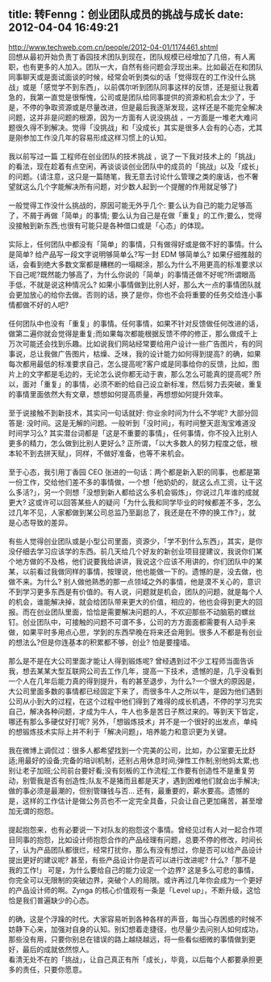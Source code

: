 title: 转Fenng：创业团队成员的挑战与成长
date: 2012-04-04 16:49:21
---

http://www.techweb.com.cn/people/2012-04-01/1174461.shtml<br/>回想从最初开始负责丁香园技术团队到现在，团队规模已经增加了几倍，有人离职，也有更多的人加入。团队一大，自然有些问题会浮现出来。比如最近在和团队同事聊天或是面试面谈的时候，经常会听到类似的话「觉得现在的工作没什么挑战」或是「感觉学不到东西」，以前偶尔听到团队同事这样的反馈，还是挺让我着急的，我第一直觉是很惭愧，公司或是团队给同事提供的资源和机会太少了，于是，不停的争取资源或是尽量改进，但是最后我逐渐发现，这样还是不能完全解决问题，这并非是问题的根源，因为一方面有人说没挑战 ，一方面是一堆老大难问题很久得不到解决。觉得「没挑战」和「没成长」其实是很多人会有的心态，尤其是刚参加工作没几年的容易形成这样习惯上的认知。<br/><br/>我以前写过一篇 工程师在创业团队的技术挑战 ，说了一下我对技术上的「挑战」的看法，现在趁着有点空闲，再谈谈谈创业团队中的成员的「挑战」以及「成长」的问题。{请注意，这只是一篇随笔，我无意去讨论什么管理之类的废话，也不奢望就这么几个字能解决所有问题，对少数人起到一个提醒的作用就足够了}<br/><br/>一般觉得工作没什么挑战的，原因可能无外乎几个: 要么认为自己的能力足够高了，不屑于再做「简单」的事情; 要么认为自己是在做「重复」的工作;要么，觉得没接触到新东西;也很有可能只是各种借口或是「心态」的体现。<br/><br/>实际上，任何团队中都没有「简单」的事情，只有做得好或是做不好的事情。什么是简单? 给产品写一段文字说明够简单么?写一封 EDM 够简单么? 如果仔细推敲的话，会看到绝大多数文案都是糟糕的一塌糊涂，那么为什么不用更高的标准要求以下自己呢?既然能力够高了，为什么你说的「简单」的事情还做不好呢?所谓眼高手低，不就是说这种情况么? 如果小事情做到比别人好，那么大一点的事情团队就会更加放心的给你去做。否则的话，换了是你，你也不会将重要的任务交给连小事情都做不好的人吧?<br/><br/>任何团队中也没有「重复」的事情。任何事情，如果不针对反馈做任何改进的话，做第二遍你就会觉得是重复;而如果每次都能根据反馈不停的修正，那么做成千上万次可能还会找到乐趣。比如说我们网站经常要给用户设计一些广告图片，有的同事说，总让我做广告图片，枯燥、乏味，我的设计能力如何得到提高? 的确，如果每次都用最低的标准要求自己，怎么提高呢?客户或是同事给你的反馈，比如，图片上的文字都是毛边的，无论怎么说你都无动于衷，那么怎么可能真的提高呢? 所以，面对「重复」的事情，必须不断的给自己设立新标准，然后努力去突破，重复的事情里面依然大有文章，想想如何提高质量，再想想如何提升效率。<br/><br/>至于说接触不到新技术，其实问一句话就好: 你业余时间为什么不学呢? 大部分回答是: 没时间。这是无解的问题。一般听到「没时间」，有时间整天逛淘宝难道没时间学习么? 其实潜台词都是「这是不重要的事情」，任何事情，你不投入比别人更多的精力，怎么做到比别人更好么? 正所谓，「以大多数人的努力程度之低，根本轮不到去拼天赋」，同样，不做好准备，也等不来机会。<br/><br/>至于心态，我引用丁香园 CEO 张进的一句话：两个都是新入职的同事，也都是第一份工作，交给他们差不多的事情做，一个想「他奶奶的，就这么点工资，让干这么多活?」，另一个则想「没想到新人都给这么多机会锻炼」，你说过几年谁的成就更大? 这或许可以回答某些人的疑问「为什么我和同学毕业的时候都差不多，怎么过几年不见，人家都做到某公司总监乃至副总了，我还是在不停的换工作?」，就是心态导致的差异。<br/><br/>有些人觉得创业团队或是小型公司里面，资源少，「学不到什么东西」，其实，是你没仔细去学习应该学的东西。前几天给几个好友的新创业项目提建议，我说你们某个地方做的不及格，他们说要我给讲讲，我说这个应该不用讲的，你们团队中的某某，以前看过我做同样的事情，按理说，他也能做一下的。遗憾的是，没去做，也做不来。为什么? 别人做他熟悉的那一点领域之外的事情，他是漠不关心的，意识不到学习更多东西是有价值的。有人说，问题就是机会，团队的问题，就是每个人的机会，谁能解决掉，就会给团队带来更大的价值，相应的，他也会得到更大的回报。而在创业团队里面，恰恰是需要解决问题的人，不欢迎那些不动脑筋的螺丝钉。创业团队中，可接触的问题不可谓不多，公司的方方面面都需要有人动手来做，如果平时多用点心思，学到的东西早晚在将来还会用到。很多人不都是有创业的想法么?但是你连基本的积累都不够，创业? 怕是要撞墙。<br/><br/>那么是不是在大公司里面才能让人得到锻炼呢? 曾经遇到过不少工程师当面告诉我，想去某某大型互联网公司去工作几年，提高一下技术，遗憾的是，几乎没看到一个人在几年后能力真的得到提升，有的甚至退步，为什么?一个很大的原因是，大公司里面多数的事情都已经固定下来了，而很多牛人之所以牛，是因为他们遇到公司从小到大的过程，在这个过程中他们得到了难得的成长机遇，不停的学习充实自己，解决各种问题，才成为牛人，牛人也多是苦日子熬过来的。等到天下皆定，哪还有那么多硬仗好打呢? 另外，「想锻炼技术」并不是一个很好的出发点，单纯的想锻炼技术实际上并不利于「解决问题」，培养能力和意识更为关键。<br/><br/>我在微博上调侃过：很多人都希望找到一个完美的公司，比如，办公室要无比舒适;用最好的设备;完备的培训机制，还别占用休息时间;弹性工作制;别他妈太累;也别让老子加班;公司前台要好看;没有刻板的工作流程;工作要有创造性不是重复劳动，别管我是否有创造性;队友不是猪而且都是天才，遇到困难他们就会出手解决;做的事必须是最潮的，但别管赚钱与否... 还有，最重要的，薪水要高。遗憾的是，这样的工作估计是做公务员也不一定完全具备，只会让自己更加痛苦，甚至增加无谓的抱怨。<br/><br/>提起抱怨来，也有必要说一下对队友的抱怨这个事情。曾经见过有人对一起合作项目同事的抱怨，比如设计师抱怨合作的产品经理有问题，总要不停的修改，时间长了，认为产品团队都很烂，经常打扰你，那么有没有想过，你是否可以给产品设计提出更好的建议呢? 甚至，有些产品设计你是否可以进行改进呢? 什么?「那不是我的工作!」 可是，为什么要给自己的能力设定一个边界? 这是多么可悲的事情，你完全可以无限制的突破边界，突破个人的局限。或许再过几年你会成为一个更好的产品设计师的啊。Zynga 的核心价值观有一条是「Level up」，不断升级，这恰恰是我们普遍缺少的心态。<br/><br/>的确，这是个浮躁的时代。大家容易听到各种各样的声音，每当心存困惑的时候不妨静下心来，加强对自身的认知。别幻想着走捷径，也尽量少去问别人如何成功，那些没有用，只要你别总在错误的路上越绕越远，将一些看似细微的事情做到更好，最后的成就依然惊人。<br/>看清无处不在的「挑战」，让自己真正有所「成长」，毕竟，以后每个人都要承担更多的责任，只要你愿意。